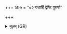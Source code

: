 +++
title = "०२ यथाहिं द्वेष्टि पुरुषो"

+++
<details><summary>मूलम् (GR)</summary>

यथाहिं द्वेष्टि पुरुषो  
अहिर् वा द्वेष्टि पुरुषम् ।  
गिरिर् वाम् अस्त्व् अन्तरा  
यथा वां न सहासति ॥
</details>